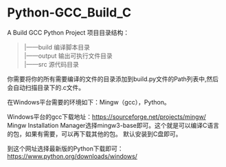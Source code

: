 # Python-GCC_Build_C
A Build GCC Python Project
项目目录结构：
>|——build    编译脚本目录  
>|——output   输出可执行文件目录  
>|——src      源代码目录  

你需要将你的所有需要编译的文件的目录添加到build.py文件的Path列表中,然后会自动扫描目录下的.c文件。  

在Windows平台需要的环境如下：Mingw（gcc），Python。

Windows平台的gcc下载地址：https://sourceforge.net/projects/mingw/  
Mingw Installation Manager选择mingw3-base即可。这个就是可以编译C语言的包，如果有需要，可以再下载其他的包。
默认安装到C盘即可。

到这个网址选择最新版的Python下载即可：https://www.python.org/downloads/windows/  
